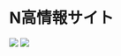 # N高情報サイト

[![](https://nnn.education/n-ogp.png)](https://nnn.education/)
[![](https://book.nnn.education/~/files/v0/b/gitbook-x-prod.appspot.com/o/spaces%2F9vNh0BXJnB8NCvNGksrj%2Fuploads%2Fgit-blob-8b247fceb312cbff2469573c306ea46886f5d6a7%2Fnnn.book.png?alt=media)](https://book.nnn.education/)